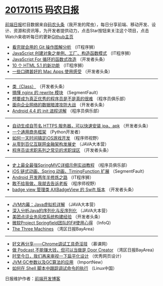 # [20170115 码农日报](https://github.com/kujian/frontendDaily/blob/master/2017/01/15.md)

[前端日报](http://caibaojian.com/c/news)栏目数据来自[码农头条](http://hao.caibaojian.com/)（我开发的爬虫），每日分享前端、移动开发、设计、资源和资讯等，为开发者提供动力，点击Star按钮来关注这个项目，点击Watch来收听每日的更新[Github主页](https://github.com/kujian/frontendDaily)
* [看完就会用的 Git 操作图解分析](http://hao.caibaojian.com/21686.html) （IT程序狮）
* [JavaScript 创建对象之单例、工厂、构造函数模式](http://hao.caibaojian.com/21685.html) （IT程序狮）
* [JavaScript For 循环的函数式改造](http://hao.caibaojian.com/21671.html) （开发者头条）
* [10 个 HTML 5.1 的新功能](http://hao.caibaojian.com/21688.html) （IT程序狮）
* [一些口碑甚好的 Mac Apps 使用感受](http://hao.caibaojian.com/21667.html) （开发者头条）

***
* [类（Class）](http://hao.caibaojian.com/21668.html) （开发者头条）
* [搞懂 nginx 的 rewrite 模块](http://hao.caibaojian.com/21676.html) （SegmentFault）
* [想要成为真正优秀的程序员是不是真的很难](http://hao.caibaojian.com/21662.html) （程序员俱乐部）
* [面向企业网络的数据暗渡攻防大战](http://hao.caibaojian.com/21665.html) （开发者头条）
* [Android 4.4 的 init 进程详解](http://hao.caibaojian.com/21663.html) （程序员俱乐部）

***
* [自动生成自签名 HTTPS 服务器，可以快速安装 ipa、apk](http://hao.caibaojian.com/21672.html) （开发者头条）
* [一个通用商务框架](http://hao.caibaojian.com/21646.html) （Python开发者）
* [如何一天时间搞定iOS游戏开发](http://hao.caibaojian.com/21678.html) （程序师视野）
* [从零到百亿互联网金融架构发展史](http://hao.caibaojian.com/21660.html) （JAVA大本营）
* [程序员谈求职系列之常见的求职误区](http://hao.caibaojian.com/21670.html) （开发者头条）

***
* [史上最全最强SpringMVC详细示例实战教程](http://hao.caibaojian.com/21661.html) （程序员俱乐部）
* [iOS 链式动画、Spring 动画，TimingFunction 扩展](http://hao.caibaojian.com/21675.html) （SegmentFault）
* [Android 开发两年半修炼之路](http://hao.caibaojian.com/21687.html) （IT程序狮）
* [敢不给我做，我就去告诉老板](http://hao.caibaojian.com/21679.html) （程序师视野）
* [badge view 管理类 AXBadgeView 的 Swift 版本](http://hao.caibaojian.com/21666.html) （开发者头条）

***
* [JVM内幕：Java虚拟机详解](http://hao.caibaojian.com/21658.html) （JAVA大本营）
* [深入分析Java的序列化与反序列化](http://hao.caibaojian.com/21659.html) （JAVA大本营）
* [美团点评业务风控系统构建经验](http://hao.caibaojian.com/21669.html) （开发者头条）
* [微软Project Springfield团队的F#使用心得](http://hao.caibaojian.com/21630.html) （InfoQ）
* [The Three Machines](http://hao.caibaojian.com/21642.html) （湾区日报BayArea）

***
* [好文再分享——Chrome调试工具奇淫技](http://hao.caibaojian.com/21631.html) （慕课网）
* [做 Podcast 不能赚大钱，但可以当做是 Door Creator](http://hao.caibaojian.com/21643.html) （湾区日报BayArea）
* [时至今日，我们再来审视一下扁平化设计](http://hao.caibaojian.com/21689.html) （优秀网页设计）
* [JVM GC参数以及GC算法的应用](http://hao.caibaojian.com/21633.html) （ImportNew）
* [如何在 Shell 脚本中跟踪调试命令的执行](http://hao.caibaojian.com/21644.html) （Linux中国）

日报维护作者：[前端开发博客](http://caibaojian.com/) 